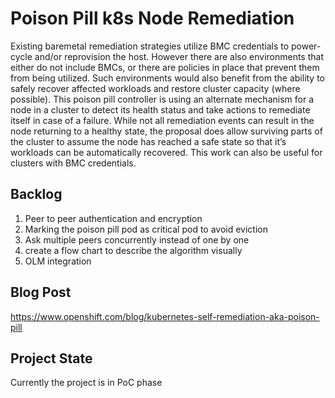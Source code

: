 # Poison Pill k8s Node Remediation 
Existing baremetal remediation strategies utilize BMC credentials to power-cycle and/or reprovision the host.
However there are also environments that either do not include BMCs, or there are policies
in place that prevent them from being utilized.  Such environments would also benefit from
the ability to safely recover affected workloads and restore cluster capacity (where possible).
This poison pill controller is using an alternate mechanism for a node in a cluster to detect its health
status and take actions to remediate itself in case of a failure.  While not all remediation events can
result in the node returning to a healthy state, the proposal does allow surviving parts of the cluster
to assume the node has reached a safe state so that it’s workloads can be automatically recovered.
This work can also be useful for clusters with BMC credentials.

## Backlog
1. Peer to peer authentication and encryption
1. Marking the poison pill pod as critical pod to avoid eviction
1. Ask multiple peers concurrently instead of one by one
1. create a flow chart to describe the algorithm visually
1. OLM integration


## Blog Post 
https://www.openshift.com/blog/kubernetes-self-remediation-aka-poison-pill

## Project State
Currently the project is in PoC phase


